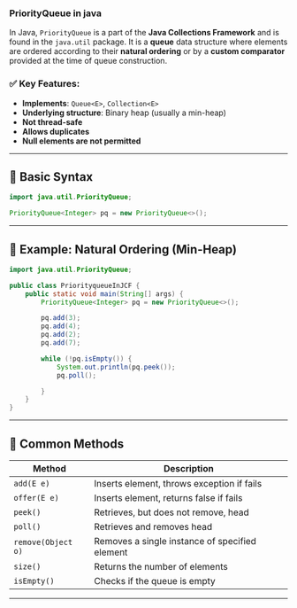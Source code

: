 ### PriorityQueue in java

In Java, `PriorityQueue` is a part of the **Java Collections Framework** and is found in the `java.util` package. It is a **queue** data structure where elements are ordered according to their **natural ordering** or by a **custom comparator** provided at the time of queue construction.

### ✅ Key Features:

- **Implements**: `Queue<E>`, `Collection<E>`
- **Underlying structure**: Binary heap (usually a min-heap)
- **Not thread-safe**
- **Allows duplicates**
- **Null elements are not permitted**

---

## 🔧 Basic Syntax

```java
import java.util.PriorityQueue;

PriorityQueue<Integer> pq = new PriorityQueue<>();
```

---

## 📌 Example: Natural Ordering (Min-Heap)

```java
import java.util.PriorityQueue;

public class PriorityqueueInJCF {
    public static void main(String[] args) {
        PriorityQueue<Integer> pq = new PriorityQueue<>();

        pq.add(3);
        pq.add(4);
        pq.add(2);
        pq.add(7);

        while (!pq.isEmpty()) {
            System.out.println(pq.peek());
            pq.poll();

        }
    }
}
```

---

## 📘 Common Methods

| Method             | Description                                    |
| ------------------ | ---------------------------------------------- |
| `add(E e)`         | Inserts element, throws exception if fails     |
| `offer(E e)`       | Inserts element, returns false if fails        |
| `peek()`           | Retrieves, but does not remove, head           |
| `poll()`           | Retrieves and removes head                     |
| `remove(Object o)` | Removes a single instance of specified element |
| `size()`           | Returns the number of elements                 |
| `isEmpty()`        | Checks if the queue is empty                   |

---
